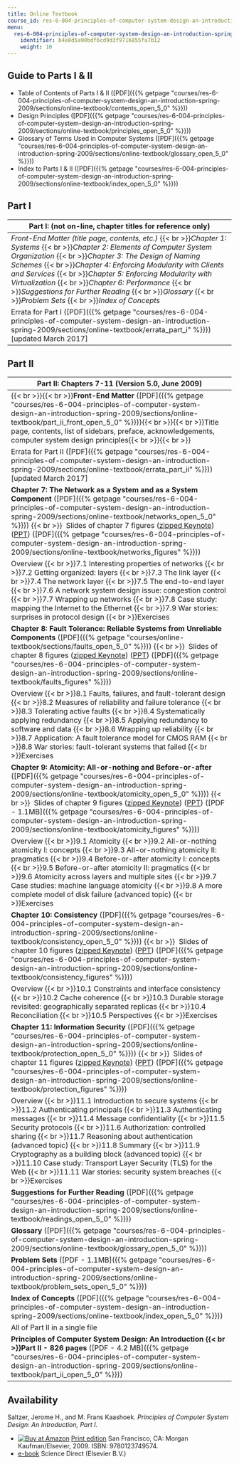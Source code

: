 ```yaml
---
title: Online Textbook
course_id: res-6-004-principles-of-computer-system-design-an-introduction-spring-2009
menu:
  res-6-004-principles-of-computer-system-design-an-introduction-spring-2009:
    identifier: b4e8d5a90bdf6cd9d3f9716855fa7b12
    weight: 10
---
```

Guide to Parts I & II
---------------------

*   Table of Contents of Parts I & II ([PDF]({{% getpage "courses/res-6-004-principles-of-computer-system-design-an-introduction-spring-2009/sections/online-textbook/contents_open_5_0" %}}))
*   Design Principles ([PDF]({{% getpage "courses/res-6-004-principles-of-computer-system-design-an-introduction-spring-2009/sections/online-textbook/principles_open_5_0" %}}))
*   Glossary of Terms Used in Computer Systems ([PDF]({{% getpage "courses/res-6-004-principles-of-computer-system-design-an-introduction-spring-2009/sections/online-textbook/glossary_open_5_0" %}}))
*   Index to Parts I & II ([PDF]({{% getpage "courses/res-6-004-principles-of-computer-system-design-an-introduction-spring-2009/sections/online-textbook/index_open_5_0" %}}))

Part I
------

| Part I: (not on-line, chapter titles for reference only) |
| --- |
| _Front-End Matter (title page, contents, etc.)_  {{< br >}}_Chapter 1: Systems_  {{< br >}}_Chapter 2: Elements of Computer System Organization_  {{< br >}}_Chapter 3: The Design of Naming Schemes_  {{< br >}}_Chapter 4: Enforcing Modularity with Clients and Services_  {{< br >}}_Chapter 5: Enforcing Modularity with Virtualization_  {{< br >}}_Chapter 6: Performance_  {{< br >}}_Suggestions for Further Reading_  {{< br >}}_Glossary_  {{< br >}}_Problem Sets_  {{< br >}}_Index of Concepts_ |
| Errata for Part I ([PDF]({{% getpage "courses/res-6-004-principles-of-computer-system-design-an-introduction-spring-2009/sections/online-textbook/errata_part_i" %}})) \[updated March 2017\] 

Part II
-------

| Part II: Chapters 7-11 (Version 5.0, June 2009) |
| --- |
| {{< br >}}{{< br >}}**Front-End Matter** ([PDF]({{% getpage "courses/res-6-004-principles-of-computer-system-design-an-introduction-spring-2009/sections/online-textbook/part_ii_front_open_5_0" %}})){{< br >}}{{< br >}}Title page, contents, list of sidebars, preface, acknowledgements, computer system design principles{{< br >}}{{< br >}} |
| Errata for Part II ([PDF]({{% getpage "courses/res-6-004-principles-of-computer-system-design-an-introduction-spring-2009/sections/online-textbook/errata_part_ii" %}})) \[updated March 2017\] |
| **Chapter 7: The Network as a System and as a System Component** ([PDF]({{% getpage "courses/res-6-004-principles-of-computer-system-design-an-introduction-spring-2009/sections/online-textbook/networks_open_5_0" %}}))  {{< br >}}  Slides of chapter 7 figures ([zipped Keynote](https://open-learning-course-data-ci.s3.amazonaws.com/res-6-004-principles-of-computer-system-design-an-introduction-spring-2009/a44654761e18838592e0f97c0393e627_networks_figures_key.zip)) ([PPT](https://open-learning-course-data-ci.s3.amazonaws.com/res-6-004-principles-of-computer-system-design-an-introduction-spring-2009/c38cc095368dd403bac165992e4670a5_networks_figures.ppt)) ([PDF]({{% getpage "courses/res-6-004-principles-of-computer-system-design-an-introduction-spring-2009/sections/online-textbook/networks_figures" %}})) |
| Overview  {{< br >}}7.1 Interesting properties of networks  {{< br >}}7.2 Getting organized: layers  {{< br >}}7.3 The link layer  {{< br >}}7.4 The network layer  {{< br >}}7.5 The end-to-end layer  {{< br >}}7.6 A network system design issue: congestion control  {{< br >}}7.7 Wrapping up networks  {{< br >}}7.8 Case study: mapping the Internet to the Ethernet  {{< br >}}7.9 War stories: surprises in protocol design  {{< br >}}Exercises |
| **Chapter 8: Fault Tolerance: Reliable Systems from Unreliable Components** ([PDF]({{% getpage "courses/online-textbook/sections/faults_open_5_0" %}}))  {{< br >}}  Slides of chapter 8 figures ([zipped Keynote](https://open-learning-course-data-ci.s3.amazonaws.com/res-6-004-principles-of-computer-system-design-an-introduction-spring-2009/ddcb64075e47679fa93496dad0b3a856_faults_figures_key.zip)) ([PPT](https://open-learning-course-data-ci.s3.amazonaws.com/res-6-004-principles-of-computer-system-design-an-introduction-spring-2009/b9e63e616095b4af75f19df7e842c66e_faults_figures.ppt)) ([PDF]({{% getpage "courses/res-6-004-principles-of-computer-system-design-an-introduction-spring-2009/sections/online-textbook/faults_figures" %}})) |
| Overview  {{< br >}}8.1 Faults, failures, and fault-tolerant design  {{< br >}}8.2 Measures of reliability and failure tolerance  {{< br >}}8.3 Tolerating active faults  {{< br >}}8.4 Systematically applying redundancy  {{< br >}}8.5 Applying redundancy to software and data  {{< br >}}8.6 Wrapping up reliability  {{< br >}}8.7 Application: A fault tolerance model for CMOS RAM  {{< br >}}8.8 War stories: fault-tolerant systems that failed  {{< br >}}Exercises |
| **Chapter 9: Atomicity: All-or-nothing and Before-or-after** ([PDF]({{% getpage "courses/res-6-004-principles-of-computer-system-design-an-introduction-spring-2009/sections/online-textbook/atomicity_open_5_0" %}}))  {{< br >}}  Slides of chapter 9 figures ([zipped Keynote](https://open-learning-course-data-ci.s3.amazonaws.com/res-6-004-principles-of-computer-system-design-an-introduction-spring-2009/5e2628ea7fd8f5395617493e1fb6bed7_atomicity_figures_key.zip)) ([PPT](https://open-learning-course-data-ci.s3.amazonaws.com/res-6-004-principles-of-computer-system-design-an-introduction-spring-2009/aa21feda7e777a54faef2a14d145c0da_atomicity_figures.ppt)) ([PDF - 1.1MB]({{% getpage "courses/res-6-004-principles-of-computer-system-design-an-introduction-spring-2009/sections/online-textbook/atomicity_figures" %}})) |
| Overview  {{< br >}}9.1 Atomicity  {{< br >}}9.2 All-or-nothing atomicity I: concepts  {{< br >}}9.3 All-or-nothing atomicity II: pragmatics  {{< br >}}9.4 Before-or-after atomicity I: concepts  {{< br >}}9.5 Before-or-after atomicity II: pragmatics  {{< br >}}9.6 Atomicity across layers and multiple sites  {{< br >}}9.7 Case studies: machine language atomicity  {{< br >}}9.8 A more complete model of disk failure (advanced topic)  {{< br >}}Exercises |
| **Chapter 10: Consistency** ([PDF]({{% getpage "courses/res-6-004-principles-of-computer-system-design-an-introduction-spring-2009/sections/online-textbook/consistency_open_5_0" %}}))  {{< br >}}  Slides of chapter 10 figures ([zipped Keynote](https://open-learning-course-data-ci.s3.amazonaws.com/res-6-004-principles-of-computer-system-design-an-introduction-spring-2009/ae959f3244f40fb2760dd102a7745299_consistency_figures_key.zip)) ([PPT](https://open-learning-course-data-ci.s3.amazonaws.com/res-6-004-principles-of-computer-system-design-an-introduction-spring-2009/7ed311a2420a984ed3aff768b9685c25_consistency_figures.ppt)) ([PDF]({{% getpage "courses/res-6-004-principles-of-computer-system-design-an-introduction-spring-2009/sections/online-textbook/consistency_figures" %}})) |
| Overview  {{< br >}}10.1 Constraints and interface consistency  {{< br >}}10.2 Cache coherence  {{< br >}}10.3 Durable storage revisited: geographically separated replicas  {{< br >}}10.4 Reconciliation  {{< br >}}10.5 Perspectives  {{< br >}}Exercises |
| **Chapter 11: Information Security** ([PDF]({{% getpage "courses/res-6-004-principles-of-computer-system-design-an-introduction-spring-2009/sections/online-textbook/protection_open_5_0" %}}))  {{< br >}}  Slides of chapter 11 figures ([zipped Keynote](https://open-learning-course-data-ci.s3.amazonaws.com/res-6-004-principles-of-computer-system-design-an-introduction-spring-2009/b707ac1d867f906365761f1fcfe77420_protection_figures_key.zip)) ([PPT](https://open-learning-course-data-ci.s3.amazonaws.com/res-6-004-principles-of-computer-system-design-an-introduction-spring-2009/4dd9ed616ed5071d4762536a5288f870_protection_figures.ppt)) ([PDF]({{% getpage "courses/res-6-004-principles-of-computer-system-design-an-introduction-spring-2009/sections/online-textbook/protection_figures" %}})) |
| Overview  {{< br >}}11.1 Introduction to secure systems  {{< br >}}11.2 Authenticating principals  {{< br >}}11.3 Authenticating messages  {{< br >}}11.4 Message confidentiality  {{< br >}}11.5 Security protocols  {{< br >}}11.6 Authorization: controlled sharing  {{< br >}}11.7 Reasoning about authentication (advanced topic)  {{< br >}}11.8 Summary  {{< br >}}11.9 Cryptography as a building block (advanced topic)  {{< br >}}11.10 Case study: Transport Layer Security (TLS) for the Web  {{< br >}}11.11 War stories: security system breaches  {{< br >}}Exercises |
| **Suggestions for Further Reading** ([PDF]({{% getpage "courses/res-6-004-principles-of-computer-system-design-an-introduction-spring-2009/sections/online-textbook/readings_open_5_0" %}})) |
| **Glossary** ([PDF]({{% getpage "courses/res-6-004-principles-of-computer-system-design-an-introduction-spring-2009/sections/online-textbook/glossary_open_5_0" %}})) |
| **Problem Sets** ([PDF - 1.1MB]({{% getpage "courses/res-6-004-principles-of-computer-system-design-an-introduction-spring-2009/sections/online-textbook/problem_sets_open_5_0" %}})) |
| **Index of Concepts** ([PDF]({{% getpage "courses/res-6-004-principles-of-computer-system-design-an-introduction-spring-2009/sections/online-textbook/index_open_5_0" %}})) |
| All of Part II in a single file |
| **Principles of Computer System Design: An Introduction  {{< br >}}Part II - 826 pages** ([PDF - 4.2 MB]({{% getpage "courses/res-6-004-principles-of-computer-system-design-an-introduction-spring-2009/sections/online-textbook/part_ii_open_5_0" %}})) 

Availability
------------

Saltzer, Jerome H., and M. Frans Kaashoek. _Principles of Computer System Design: An Introduction, Part I._

*   [![Buy at Amazon](http://ocw.mit.edu/images/a_logo_17.gif)](http://www.amazon.com/exec/obidos/ASIN/0123749573/ref=nosim/mitopencourse-20) [Print edition](http://www.elsevierdirect.com/product.jsp?isbn=9780123749574) San Francisco, CA: Morgan Kaufman/Elsevier, 2009. ISBN: 9780123749574.
*   [e-book](http://www.sciencedirect.com/science/book/9780123749574) Science Direct (Elsevier B.V.)